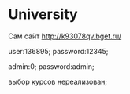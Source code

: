 # University
Сам сайт http://k93078qv.bget.ru/

 user:136895;
 password:12345;

 admin:0;
 password:admin;

 выбор курсов нереализован;
